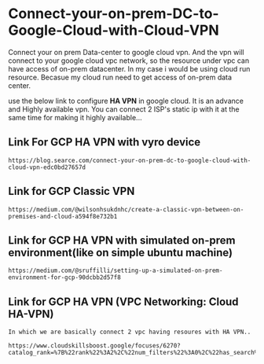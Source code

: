 # Connect-your-on-prem-DC-to-Google-Cloud-with-Cloud-VPN

Connect your on prem Data-center to google cloud vpn. And the vpn will connect to your google cloud vpc network, so the resource under vpc can have access of on-prem datacenter. In my case i would be using cloud run resource. Becasue my cloud run need to get access of on-prem data center. 

use the below link to configure **HA VPN** in google cloud. It is an advance and Highly available vpn. You can connect 2 ISP's static ip with it at the same time for making it highly available...

## Link For GCP HA VPN with vyro device

    https://blog.searce.com/connect-your-on-prem-dc-to-google-cloud-with-cloud-vpn-edc0bd27657d

## Link for GCP Classic VPN

    https://medium.com/@wilsonhsukdnhc/create-a-classic-vpn-between-on-premises-and-cloud-a594f8e732b1

## Link for GCP HA VPN with simulated on-prem environment(like on simple ubuntu machine)

    https://medium.com/@sruffilli/setting-up-a-simulated-on-prem-environment-for-gcp-90dcbb2d57f8

## Link for GCP HA VPN (VPC Networking: Cloud HA-VPN)

    In which we are basically connect 2 vpc having resoures with HA VPN..

    https://www.cloudskillsboost.google/focuses/6270?catalog_rank=%7B%22rank%22%3A2%2C%22num_filters%22%3A0%2C%22has_search%22%3Atrue%7D&parent=catalog&search_id=35648090
